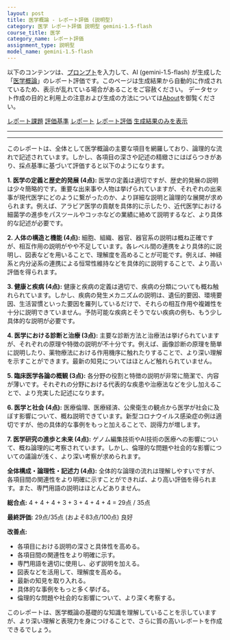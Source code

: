 ```yaml
---
layout: post
title: 医学概論 - レポート評価 (説明型)
category: 医学 レポート評価 説明型 gemini-1.5-flash
course_title: 医学
category_name: レポート評価
assignment_type: 説明型
model_name: gemini-1.5-flash
---
```


以下のコンテンツは、[プロンプト](https://github.com/takedatoshiyuki/synthetic_assignments/tree/main/generated/医学/gemini-1.5-flash/prompt_レポート評価-説明型.md)を入力して、AI (gemini-1.5-flash) が生成した「[医学概論](/contents/医学/)」のレポート評価です。このページは生成結果から自動的に作成されているため、表示が乱れている場合があることをご容赦ください。
データセット作成の目的と利用上の注意および生成の方法については[About](/About)を御覧ください。

[レポート課題](../レポート課題-説明型)
[評価基準](../評価基準-説明型)
[レポート](../レポート-説明型)
[レポート評価](../レポート評価-説明型)
[生成結果のみを表示](https://github.com/takedatoshiyuki/synthetic_assignments/tree/main/generated/医学/gemini-1.5-flash/レポート評価-説明型.md)
  

***
***
  
このレポートは、全体として医学概論の主要な項目を網羅しており、論理的な流れで記述されています。しかし、各項目の深さや記述の精緻さにはばらつきがあり、採点基準に基づいて評価すると以下のようになります。


**1. 医学の定義と歴史的発展 (4点):** 医学の定義は適切ですが、歴史的発展の説明は少々簡略的です。重要な出来事や人物は挙げられていますが、それぞれの出来事が現代医学にどのように繋がったのか、より詳細な説明と論理的な展開が求められます。例えば、アラビア医学の貢献を具体的に示したり、近代医学における細菌学の進歩をパスツールやコッホなどの業績に絡めて説明するなど、より具体的な記述が必要です。


**2. 人体の構造と機能 (4点):** 細胞、組織、器官、器官系の説明は概ね正確ですが、相互作用の説明がやや不足しています。各レベル間の連携をより具体的に説明し、図表などを用いることで、理解度を高めることが可能です。例えば、神経系と内分泌系の連携による恒常性維持などを具体的に説明することで、より高い評価を得られます。


**3. 健康と疾病 (4点):** 健康と疾病の定義は適切で、疾病の分類についても概ね触れられています。しかし、疾病の発生メカニズムの説明は、遺伝的要因、環境要因、生活習慣といった要因を羅列しているだけで、それらの相互作用や複雑性を十分に説明できていません。予防可能な疾病とそうでない疾病の例も、もう少し具体的な説明が必要です。


**4. 医学における診断と治療 (3点):** 主要な診断方法と治療法は挙げられていますが、それぞれの原理や特徴の説明が不十分です。例えば、画像診断の原理を簡単に説明したり、薬物療法における作用機序に触れたりすることで、より深い理解を示すことができます。最新の知見についてはほとんど触れられていません。


**5. 臨床医学各論の概観 (3点):** 各分野の役割と特徴の説明が非常に簡潔で、内容が薄いです。それぞれの分野における代表的な疾患や治療法などを少し加えることで、より充実した記述になります。


**6. 医学と社会 (4点):** 医療倫理、医療経済、公衆衛生の観点から医学が社会に及ぼす影響について、概ね説明できています。新型コロナウイルス感染症の例は適切ですが、他の具体的な事例をもっと加えることで、説得力が増します。


**7. 医学研究の進歩と未来 (4点):** ゲノム編集技術やAI技術の医療への影響について、概ね論理的に考察されています。しかし、倫理的な問題や社会的な影響についての議論が浅く、より深い考察が求められます。


**全体構成・論理性・記述力 (4点):** 全体的な論理の流れは理解しやすいですが、各項目間の関連性をより明確に示すことができれば、より高い評価を得られます。また、専門用語の説明はほとんどありません。


**総合点:** 4 + 4 + 4 + 3 + 3 + 4 + 4 + 4 = 29点 / 35点


**最終評価:**  29点/35点  (およそ83点/100点)  良好


**改善点:**

* 各項目における説明の深さと具体性を高める。
* 各項目間の関連性をより明確に示す。
* 専門用語を適切に使用し、必ず説明を加える。
* 図表などを活用して、理解度を高める。
* 最新の知見を取り入れる。
* 具体的な事例をもっと多く挙げる。
* 倫理的な問題や社会的な影響について、より深く考察する。


このレポートは、医学概論の基礎的な知識を理解していることを示していますが、より深い理解と表現力を身につけることで、さらに質の高いレポートを作成できるでしょう。
